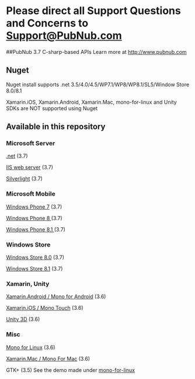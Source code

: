 # Please direct all Support Questions and Concerns to Support@PubNub.com

##PubNub 3.7 C-sharp-based APIs
Learn more at http://www.pubnub.com

## Nuget
Nuget install supports .net 3.5/4.0/4.5/WP7.1/WP8/WP8.1/SL5/Window Store 8.0/8.1

Xamarin.iOS, Xamarin.Android, Xamarin.Mac, mono-for-linux and Unity SDKs are NOT supported using Nuget

## Available in this repository

### Microsoft Server

[.net](csharp.net) (3.7)

[IIS web server](iis) (3.7)

[Silverlight](silverlight) (3.7)

### Microsoft Mobile
[Windows Phone 7](windows-phone-7) (3.7)

[Windows Phone 8 ](windows-phone-8) (3.7)

[Windows Phone 8.1 ](windows-phone-81) (3.7)


### Windows Store
[Windows Store 8.0](windows-store/windows8/PubnubWindowsStore) (3.7)

[Windows Store 8.1](windows-store/windows81/PubnubWindowsStore) (3.7)

### Xamarin, Unity
[Xamarin.Android / Mono for Android](mono-for-android) (3.6)

[Xamarin.iOS / Mono Touch](monotouch) (3.6)

[Unity 3D](unity) (3.6)

### Misc
[Mono for Linux](mono-for-linux/PubNub-Messaging) (3.6)

[Xamarin.Mac / Mono For Mac](mono-for-mac) (3.6)

GTK+ (3.5)
See the demo made under [mono-for-linux](mono-for-linux/Demo/GTK%2B)


